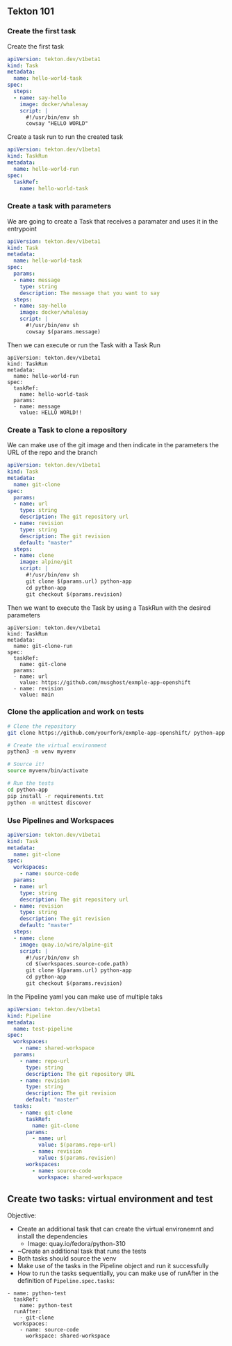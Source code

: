 ## Tekton 101

### Create the first task

Create the first task

```yaml
apiVersion: tekton.dev/v1beta1
kind: Task
metadata:
  name: hello-world-task
spec:
  steps:
  - name: say-hello
    image: docker/whalesay
    script: |
      #!/usr/bin/env sh
      cowsay "HELLO WORLD"
```

Create a task run to run the created task

```yaml
apiVersion: tekton.dev/v1beta1
kind: TaskRun
metadata:
  name: hello-world-run
spec:
  taskRef:
    name: hello-world-task
```

### Create a task with parameters

We are going to create a Task that receives a paramater and uses it in the entrypoint

```yaml
apiVersion: tekton.dev/v1beta1
kind: Task
metadata:
  name: hello-world-task
spec:
  params:
  - name: message
    type: string
    description: The message that you want to say
  steps:
  - name: say-hello
    image: docker/whalesay
    script: |
      #!/usr/bin/env sh
      cowsay $(params.message)
```

Then we can execute or run the Task with a Task Run

```
apiVersion: tekton.dev/v1beta1
kind: TaskRun
metadata:
  name: hello-world-run
spec:
  taskRef:
    name: hello-world-task
  params:
  - name: message
    value: HELLO WORLD!!
```

### Create a Task to clone a repository

We can make use of the git image and then indicate in the parameters the URL of the repo and the branch

```yaml
apiVersion: tekton.dev/v1beta1
kind: Task
metadata:
  name: git-clone
spec:
  params:
  - name: url
    type: string
    description: The git repository url
  - name: revision
    type: string
    description: The git revision
    default: "master"
  steps:
  - name: clone
    image: alpine/git
    script: |
      #!/usr/bin/env sh
      git clone $(params.url) python-app
      cd python-app
      git checkout $(params.revision)
```

Then we want to execute the Task by using a TaskRun with the desired parameters

```
apiVersion: tekton.dev/v1beta1
kind: TaskRun
metadata:
  name: git-clone-run
spec:
  taskRef:
    name: git-clone
  params:
  - name: url
    value: https://github.com/musghost/exmple-app-openshift
  - name: revision
    value: main
```

### Clone the application and work on tests

```bash
# Clone the repository
git clone https://github.com/yourfork/exmple-app-openshift/ python-app

# Create the virtual environment
python3 -m venv myvenv

# Source it!
source myvenv/bin/activate

# Run the tests
cd python-app
pip install -r requirements.txt
python -m unittest discover
```

### Use Pipelines and Workspaces

```yaml
apiVersion: tekton.dev/v1beta1
kind: Task
metadata:
  name: git-clone
spec:
  workspaces:
    - name: source-code
  params:
  - name: url
    type: string
    description: The git repository url
  - name: revision
    type: string
    description: The git revision
    default: "master"
  steps:
  - name: clone
    image: quay.io/wire/alpine-git
    script: |
      #!/usr/bin/env sh
      cd $(workspaces.source-code.path)
      git clone $(params.url) python-app
      cd python-app
      git checkout $(params.revision)
```

In the Pipeline yaml you can make use of multiple taks

```yaml
apiVersion: tekton.dev/v1beta1
kind: Pipeline
metadata:
  name: test-pipeline
spec:
  workspaces:
    - name: shared-workspace
  params:
    - name: repo-url
      type: string
      description: The git repository URL
    - name: revision
      type: string
      description: The git revision
      default: "master"
  tasks:
    - name: git-clone
      taskRef:
        name: git-clone
      params:
        - name: url
          value: $(params.repo-url)
        - name: revision
          value: $(params.revision)
      workspaces:
        - name: source-code
          workspace: shared-workspace
```


## Create two tasks: virtual environment and test

Objective:

- Create an additional task that can create the virtual environemnt and install the dependencies
  - Image: quay.io/fedora/python-310
- ~Create an additional task that runs the tests
- Both tasks should source the venv
- Make use of the tasks in the Pipeline object and run it successfully
- How to run the tasks sequentially, you can make use of runAfter in the definition of `Pipeline.spec.tasks`:
```
- name: python-test
  taskRef:
    name: python-test
  runAfter:
    - git-clone
  workspaces:
    - name: source-code
      workspace: shared-workspace
```
